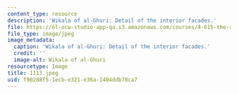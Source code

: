 ```yaml
---
content_type: resource
description: 'Wikala of al-Ghuri: Detail of the interior facades.'
file: https://ol-ocw-studio-app-qa.s3.amazonaws.com/courses/4-615-the-architecture-of-cairo-spring-2002/f90288f51ecbe321e36a1404ddb78ca7_1113.jpeg
file_type: image/jpeg
image_metadata:
  caption: 'Wikala of al-Ghuri: Detail of the interior facades.'
  credit: ''
  image-alt: Wikala of al-Ghuri
resourcetype: Image
title: 1113.jpeg
uid: f90288f5-1ecb-e321-e36a-1404ddb78ca7
---
```

